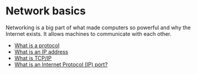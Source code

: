 # Network basics

Networking is a big part of what made computers so powerful and why the Internet exists. It allows machines to communicate with each other.

-   [What is a protocol](https://www.techtarget.com/searchnetworking/definition/protocol "What is a protocol")
-   [What is an IP address](https://computer.howstuffworks.com/internet/basics/what-is-an-ip-address.htm "What is an IP address")
-   [What is TCP/IP](https://www.avast.com/c-what-is-tcp-ip# "What is TCP/IP")
-   [What is an Internet Protocol (IP) port?](https://www.lifewire.com/port-numbers-on-computer-networks-817939 "What is an Internet Protocol (IP) port?")
